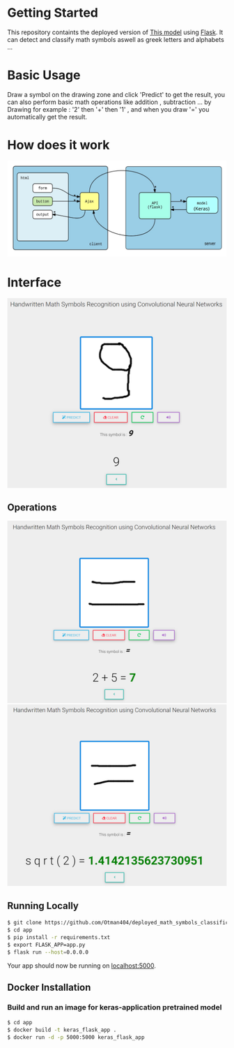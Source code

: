 # Getting Started

This repository containts the deployed version of [This model](https://github.com/Otman404/Mathematical_Expressions_Recognition) using [Flask](http://flask.pocoo.org/). It can detect and classify math symbols aswell as greek letters and alphabets ...


# Basic Usage

Draw a symbol on the drawing zone and click 'Predict' to get the result, you can also perform basic math operations like addition , subtraction ... by Drawing for example : '2' then '+' then '1' , and when you draw '=' you automatically get the result.

# How does it work

![](img/Flask_Schema.jpg)

# Interface

![](img/img1.PNG)

## Operations

![](img/img2.PNG)
![](img/img3.png)


## Running Locally


```sh
$ git clone https://github.com/Otman404/deployed_math_symbols_classification_flask
$ cd app
$ pip install -r requirements.txt
$ export FLASK_APP=app.py
$ flask run --host=0.0.0.0
```

Your app should now be running on [localhost:5000](http://localhost:5000/).


## Docker Installation
### Build and run an image for keras-application pretrained model
 
```sh
$ cd app
$ docker build -t keras_flask_app .
$ docker run -d -p 5000:5000 keras_flask_app 
```
